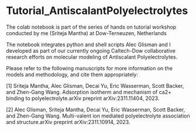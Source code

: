 # Tutorial_AntiscalantPolyelectrolytes
The colab notebook is part of the series of hands on tutorial workshop conducted by me (Sriteja Mantha) at Dow-Terneuzen, Netherlands

The notebook integrates python and shell scripts Alec Glisman and I developed as part of our currently ongoing Caltech-Dow collaborative research efforts on molecular modeling of Antiscalant Polyelectrolytes.

Please refer to the following manuscripts for more information on the models and methodology, and cite them appropriately:

[1] Sriteja Mantha, Alec Glisman, Decai Yu, Eric Wasserman, Scott Backer, and Zhen-Gang Wang. Adsorption isotherm and mechanism of ca2+ binding to polyelectrolyte.arXiv preprint arXiv:2311.11404, 2023.

[2] Alec Glisman, Sriteja Mantha, Decai Yu, Eric Wasserman, Scott Backer, and Zhen-Gang Wang. Multi-valent ion mediated polyelectrolyte association and structure.arXiv preprint arXiv:2311.10914, 2023.
